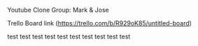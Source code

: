 

Youtube Clone
Group:
Mark
&
Jose


Trello Board link (https://trello.com/b/R929oK85/untitled-board)


test test test test test test test test test test 
